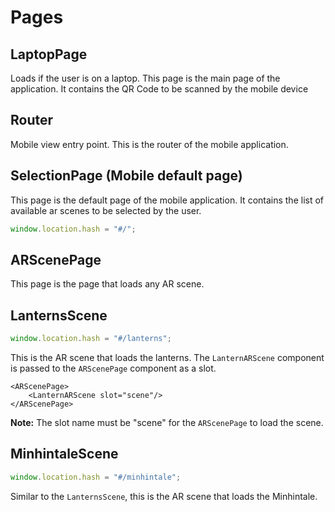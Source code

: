 # Pages
## LaptopPage
Loads if the user is on a laptop. This page is the main page of the application. 
It contains the QR Code to be scanned by the mobile device

## Router
Mobile view entry point. This is the router of the mobile application.

## SelectionPage (Mobile default page)
This page is the default page of the mobile application. 
It contains the list of available ar scenes to be selected by the user.
```js
window.location.hash = "#/";
```

## ARScenePage
This page is the page that loads any AR scene.

## LanternsScene 
```js
window.location.hash = "#/lanterns";
```
This is the AR scene that loads the lanterns.
The `LanternARScene` component is passed to the `ARScenePage` component as a slot.
```vue
<ARScenePage>
    <LanternARScene slot="scene"/>
</ARScenePage>
```
**Note:** The slot name must be "scene" for the `ARScenePage` to load the scene.

## MinhintaleScene
```js
window.location.hash = "#/minhintale";
```
Similar to the `LanternsScene`, this is the AR scene that loads the Minhintale.